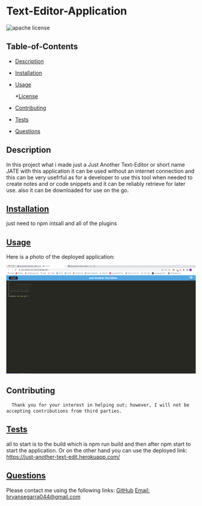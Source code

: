 # Text-Editor-Application
![apache license](https://img.shields.io/badge/License-apache-blue.svg)

  ## Table-of-Contents
  * [Description](#description)
  * [Installation](#installation)
  * [Usage](#usage)
  
    *[License](#license)
    
  * [Contributing](#contributing)
  * [Tests](#tests)
  * [Questions](#questions)
  
  ## Description
  In this project what i made just a Just Another Text-Editor or short name JATE with this application it can be used without an internet connection and this can be very usefrful as for a developer to use this tool when needed to create notes and or code snippets and it can be reliably retrieve for later use. also it can be downloaded for use on the go.

  ## [Installation](#table-of-contents)
  just need to npm intsall and all of the plugins

  ## [Usage](#table-of-contents)
  Here is a photo of the deployed application:

  ![ScreenShot](./asset/image/screenshot1.png)
  

  ## Contributing
  
      Thank you for your interest in helping out; however, I will not be accepting contributions from third parties.
      
  ## [Tests](#table-of-contents)
  all to start is to the build which is npm run build and then after npm start to start the application. Or on the other hand you can use the deployed link: https://just-another-text-edit.herokuapp.com/

  ##  [Questions](#table-of-contents)
  Please contact me using the following links:
  [GitHub](https://github.com/bryguy20)
  [Email: bryansegarra044@gmail.com](mailto:bryansegarra044@gmail.com)
